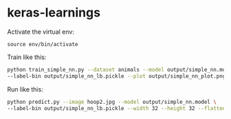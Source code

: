 # keras-learnings

Activate the virtual env:
```
source env/bin/activate
```

Train like this:
```bash
python train_simple_nn.py --dataset animals --model output/simple_nn.model \
--label-bin output/simple_nn_lb.pickle --plot output/simple_nn_plot.png
```

Run like this:
```bash
python predict.py --image hoop2.jpg --model output/simple_nn.model \
--label-bin output/simple_nn_lb.pickle --width 32 --height 32 --flatten 1
```